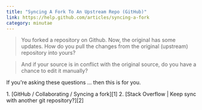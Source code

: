 ```yaml
---
title: "Syncing A Fork To An Upstream Repo (GitHub)"
link: https://help.github.com/articles/syncing-a-fork
category: minutae
---
```


> You forked a repository on Github. Now, the original has some updates. How
> do you pull the changes from the original (upstream) repository into
> yours?

> And if your source is in conflict with the original source, do you have a
> chance to edit it manually?

If you're asking these questions ... then this is for you.

<div markdown="1" class="post-footnotes">
1. [GitHub / Collaborating / Syncing a fork][1]
2. [Stack Overflow | Keep sync with another git repository?][2]
</div>

[1]: https://help.github.com/articles/syncing-a-fork
[2]: http://stackoverflow.com/questions/11646080/keep-sync-with-another-git-repository
